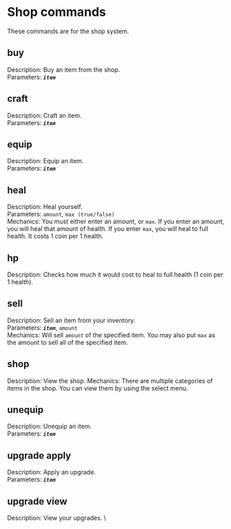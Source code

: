 # Shop commands
These commands are for the shop system.

## buy
Description: Buy an item from the shop. \
Parameters: ***`item`***

## craft
Description: Craft an item. \
Parameters: ***`item`***

## equip
Description: Equip an item. \
Parameters: ***`item`***

## heal
Description: Heal yourself. \
Parameters: `amount`, `max (true/false)` \
Mechanics: You must either enter an amount, or `max`. If you enter an amount, you will heal that amount of health. If you enter `max`, you will heal to full health. It costs 1 coin per 1 health.

## hp
Description: Checks how much it would cost to heal to full health (1 coin per 1 health).

## sell
Description: Sell an item from your inventory. \
Parameters: ***`item`***, `amount` \
Mechanics: Will sell `amount` of the specified item. You may also put `max` as the amount to sell all of the specified item.

## shop
Description: View the shop.
Mechanics: There are multiple categories of items in the shop. You can view them by using the select menu.

## unequip
Description: Unequip an item. \
Parameters: ***`item`***

## upgrade apply
Description: Apply an upgrade. \
Parameters: ***`item`***

## upgrade view
Description: View your upgrades. \